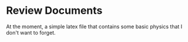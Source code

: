 # Review Documents 
At the moment, a simple latex file that contains some basic physics that I don't want to forget.
